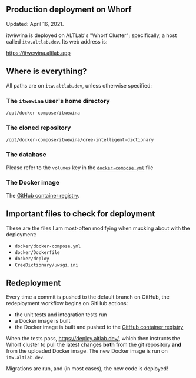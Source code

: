 Production deployment on Whorf
------------------------------

Updated: <time datetime="2021-04-16">April 16, 2021</time>.

itwêwina is deployed on ALTLab's "Whorf Cluster"; specifically, a host
called `itw.altlab.dev`. Its web address is:

<https://itwewina.altlab.app>

## Where is everything?

All paths are on `itw.altlab.dev`, unless otherwise specified:

### The `itwewina` user's home directory

   `/opt/docker-compose/itwewina`

### The cloned repository

`/opt/docker-compose/itwewina/cree-intelligent-dictionary`

### The database

Please refer to the `volumes` key in the [`docker-compose.yml`][docker-compose] file

### The Docker image

The [GitHub container registry][ghcr].


## Important files to check for deployment

These are the files I am most-often modifying when mucking about with the deployment:

 - `docker/docker-compose.yml`
 - `docker/Dockerfile`
 - `docker/deploy`
 - `CreeDictionary/uwsgi.ini`

## Redeployment

Every time a commit is pushed to the default branch on GitHub, the
redeployment workflow begins on GitHub actions:

 - the unit tests and integration tests run
 - a Docker image is built
 - the Docker image is built and pushed to the [GitHub container
   registry][ghcr]

When the tests pass, <https://deploy.altlab.dev/>, which then instructs
the Whorf cluster to pull the latest changes **both** from the git
repository **and** from the uploaded Docker image. The new Docker image
is run on `itw.altlab.dev`.

Migrations are run, and (in most cases), the new code is deployed!

[ghcr]: https://github.com/orgs/UAlbertaALTLab/packages/container/package/itwewina.altlab.app
[docker-compose]: https://github.com/UAlbertaALTLab/cree-intelligent-dictionary/blob/master/docker/docker-compose.yml

